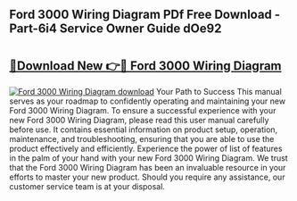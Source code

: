 ## Ford 3000 Wiring Diagram PDf Free Download - Part-6i4 Service Owner Guide dOe92

# <h2><a href="http://dfu577x.blite.top/?on=Ford+3000+Wiring+Diagram">🔗Download New 👉🔴 Ford 3000 Wiring Diagram</a></h2>

[![Ford 3000 Wiring Diagram download](https://i.imgur.com/lujVjoI.png)](http://dfu577x.blite.top/?on=Ford+3000+Wiring+Diagram)
Your Path to Success This manual serves as your roadmap to confidently operating and maintaining your new Ford 3000 Wiring Diagram. To ensure a successful experience with your new Ford 3000 Wiring Diagram, please read this user manual carefully before use. It contains essential information on product setup, operation, maintenance, and troubleshooting, ensuring that you are able to use the product effectively and efficiently. Experience the power of list of features in the palm of your hand with your new Ford 3000 Wiring Diagram. We trust that the Ford 3000 Wiring Diagram has been an invaluable resource in your efforts to master your new product. Should you require any assistance, our customer service team is at your disposal.
